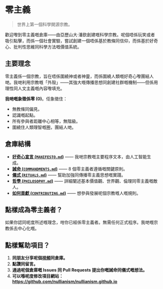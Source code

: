 
# 零主義 

> 世界上第一個科學開源宗教。

歡迎嚟到零主義嘅倉庫——由亞歷山大·潘欽創建嘅科學宗教。呢個唔係玩笑或者吸引點擊，而係一個社會實驗，嘗試創建一個唔係基於教條同信仰，而係基於好奇心、批判性思維同科學方法嘅價值系統。

## 主要理念

零主義係一個宗教，旨在唔係圍繞神或者神靈，而係圍繞人類嘅好奇心嚟團結人哋。我哋利用宗教嘅「外殼」——其強大嘅傳播思想同創建社群嘅機制——但係用理性同人文主義嘅內容嚟填充。

**我哋嘅象徵係零 (0)**。佢象徵住：

- 無教條同偏見。
- 認識嘅起點。
- 所有參與者距離中心相等，無階級。
- 圍繞住人類理智嘅圈，團結人哋。

## 倉庫結構

- [**好奇心宣言 (`MANIFESTO.md`)**](./MANIFESTO.md) —— 我哋宗教嘅主要程序文本，由人工智能生成。
- [**誡命 (`COMMANDMENTS.md`)**](./COMMANDMENTS.md) —— 8 個零主義者遵循嘅關鍵原則。
- [**儀式 (`RITUALS.md`)**](./RITUALS.md) —— 幫助加強同傳播零主義思想嘅實踐。
- [**哲學 (`PHILOSOPHY.md`)**](./PHILOSOPHY.md) —— 詳細闡述基本價值觀、世界觀、倫理同零主義嘅敵人。
- [**如何貢獻 (`CONTRIBUTING.md`)**](./CONTRIBUTING.md) —— 想參與發展呢個宗教嘅人嘅規則。

## 點樣成為零主義者？

如果你認同呢度所述嘅理念，咁你已經係零主義者。無需任何正式程序。我哋嘅宗教係去中心化嘅。

## 點樣幫助項目？

1. **同朋友分享呢個[視頻](https://www.youtube.com/watch?v=mCErecXWGCc)同倉庫。**
2. **點讚同留言。**
3. **通過呢個倉庫嘅 Issues 同 Pull Requests 提出你嘅誡命同儀式嘅想法。**
4. **可以喺呢度修改項目網站：https://github.com/nullianism/nullianism.github.io**
